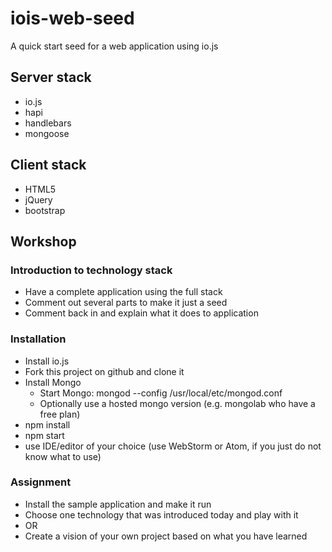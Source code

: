 # iois-web-seed
A quick start seed for a web application using io.js

## Server stack
* io.js
* hapi
* handlebars
* mongoose

## Client stack
* HTML5
* jQuery
* bootstrap

## Workshop

### Introduction to technology stack
* Have a complete application using the full stack
* Comment out several parts to make it just a seed
* Comment back in and explain what it does to application

### Installation
* Install io.js
* Fork this project on github and clone it
* Install Mongo
  * Start Mongo: mongod --config /usr/local/etc/mongod.conf
  * Optionally use a hosted mongo version (e.g. mongolab who have a free plan)
* npm install
* npm start
* use IDE/editor of your choice (use WebStorm or Atom, if you just do not know what to use)

### Assignment
* Install the sample application and make it run
* Choose one technology that was introduced today and play with it
* OR 
* Create a vision of your own project based on what you have learned
